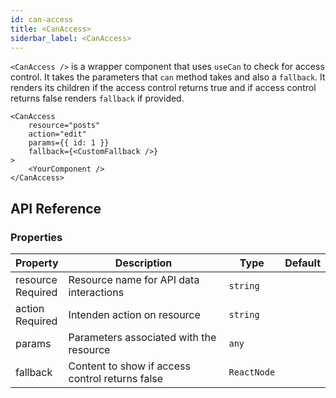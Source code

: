 ```yaml
---
id: can-access
title: <CanAccess>
siderbar_label: <CanAccess>
---
```


`<CanAccess />` is a wrapper component that uses `useCan` to check for access control. It takes the parameters that `can` method takes and also a `fallback`. It renders its children if the access control returns true and if access control returns false renders `fallback` if provided.

```tsx
<CanAccess
    resource="posts"
    action="edit"
    params={{ id: 1 }}
    fallback={<CustomFallback />}
>
    <YourComponent />
</CanAccess>
```

## API Reference

### Properties

| Property                                                                                            | Description                                     | Type        | Default |
| --------------------------------------------------------------------------------------------------- | ----------------------------------------------- | ----------- | ------- |
| <div className="required-block"><div>resource</div> <div className=" required">Required</div></div> | Resource name for API data interactions         | `string`    |         |
| action <div className="required">Required</div>                                                     | Intenden action on resource                     | `string`    |         |
| params                                                                                              | Parameters associated with the resource         | `any`       |         |
| fallback                                                                                            | Content to show if access control returns false | `ReactNode` |         |


